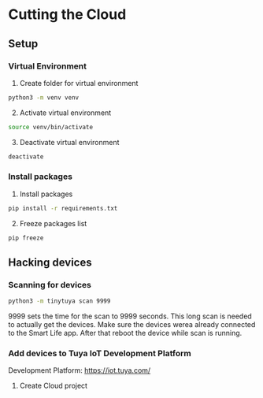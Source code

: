 # Cutting the Cloud

## Setup

### Virtual Environment

1. Create folder for virtual environment

```bash
python3 -m venv venv
```

2. Activate virtual environment

```bash
source venv/bin/activate
```

3. Deactivate virtual environment

```bash
deactivate
```

### Install packages

1. Install packages

```bash
pip install -r requirements.txt
```

2. Freeze packages list

```bash
pip freeze
```

## Hacking devices

### Scanning for devices

```bash
python3 -m tinytuya scan 9999
```

9999 sets the time for the scan to 9999 seconds. This long scan is needed to actually get the devices.
Make sure the devices werea already connected to the Smart Life app. After that reboot the device while scan is running.

### Add devices to Tuya IoT Development Platform

Development Platform: https://iot.tuya.com/

1. Create Cloud project
